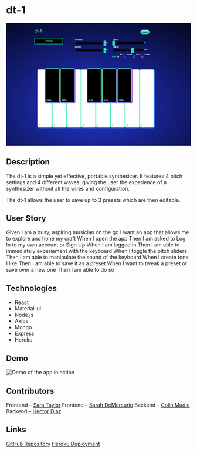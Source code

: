 # dt-1
![Screenshot fo the dt-1 interface](assets/images/dt1.PNG)

## Description
The dt-1 is a simple yet effective, portable synthesizer. It features 4 pitch settings and 4 different waves, giving the user the experience of a synthesizer without all the wires and configuration.


The dt-1 allows the user to save up to 3 presets which are then editable.

## User Story
Given I am a busy, aspiring musician on the go
I want an app that allows me to explore and hone my craft
When I open the app
Then I am asked to Log In to my own account or Sign Up
When I am logged in
Then I am able to immediately experiement with the keyboard
When I toggle the pitch sliders
Then I am able to manipulate the sound of the keyboard
When I create tone I like
Then I am able to save it as a preset
When I want to tweak a preset or save over a new one
Then I am able to do so

## Technologies
* React
* Material-ui
* Node.js
* Axios
* Mongo
* Express 
* Heroku

## Demo
![Demo of the app in action](assets/images/DT-1.gif)

## Contributors
Frontend &ndash; [Sara Taylor](https://github.com/SaraSwifti)
Frontend &ndash; [Sarah DeMercurio](https://github.com/sdemercurio)
Backend &ndash; [Colin Mudie](https://github.com/ColinMudie)
Backend &ndash; [Hector Diaz](https://github.com/HectorDiazJr)

## Links
[GitHub Repository](https://github.com/ColinMudie/Dream-Team)
[Heroku Deployment](https://dt-01.herokuapp.com/)


